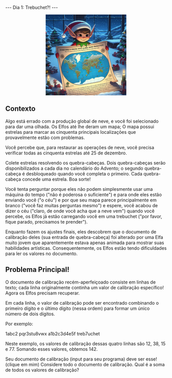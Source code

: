 --- Dia 1: Trebuchet?! ---

<div align="center">
    <img width="50%" title="ByBing" src="./imgs/calibrador_dia01.jpeg" align="center"/>
</div>

## Contexto

Algo está errado com a produção global de neve, e você foi selecionado para dar uma olhada. Os Elfos até lhe deram um mapa; O mapa possui estrelas para marcar as cinquenta principais localizações que provavelmente estão com problemas.

Você percebe que, para restaurar as operações de neve, você precisa verificar todas as cinquenta estrelas até 25 de dezembro.

Colete estrelas resolvendo os quebra-cabeças. Dois quebra-cabeças serão disponibilizados a cada dia no calendário do Advento; o segundo quebra-cabeça é desbloqueado quando você completa o primeiro. Cada quebra-cabeça concede uma estrela. Boa sorte!

Você tenta perguntar porque eles não podem simplesmente usar uma máquina do tempo ("não é poderosa o suficiente") e para onde eles estão enviando você ("o céu") e por que seu mapa parece principalmente em branco ("você faz muitas perguntas mesmo") e espere, você acabou de dizer o céu ("claro, de onde você acha que a neve vem") quando você percebe, os Elfos já estão carregando você em uma trebuchet ("por favor, fique parado, precisamos te prender").

Enquanto fazem os ajustes finais, eles descobrem que o documento de calibração deles (sua entrada de quebra-cabeça) foi alterado por uma Elfa muito jovem que aparentemente estava apenas animada para mostrar suas habilidades artísticas. Consequentemente, os Elfos estão tendo dificuldades para ler os valores no documento.

## Problema Principal!

O documento de calibração recém-aperfeiçoado consiste em linhas de texto; cada linha originalmente continha um valor de calibração específico! Agora os Elfos precisam recuperar.

Em cada linha, o valor de calibração pode ser encontrado combinando o primeiro dígito e o último dígito (nessa ordem) para formar um único número de dois dígitos.

Por exemplo:

1abc2
pqr3stu8vwx
a1b2c3d4e5f
treb7uchet

Neste exemplo, os valores de calibração dessas quatro linhas são 12, 38, 15 e 77. Somando esses valores, obtemos 142.

Seu documento de calibração (input para seu programa) deve ser esse! (clique em mim)
Considere todo o documento de calibração. Qual é a soma de todos os valores de calibração?